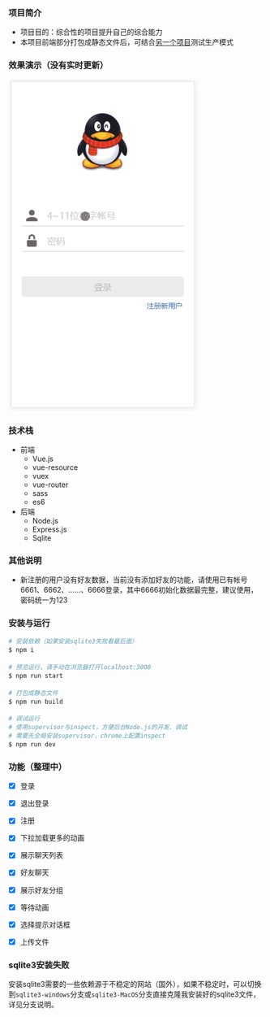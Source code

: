 ### 项目简介

* 项目目的：综合性的项目提升自己的综合能力
* 本项目前端部分打包成静态文件后，可结合[另一个项目](https://github.com/wscj/fqq-backend)测试生产模式

### 效果演示（没有实时更新）
![效果演示动态图](https://github.com/wscj/static-resource/blob/master/images/fqq.gif)

### 技术栈

* 前端
	* Vue.js
	* vue-resource
	* vuex
	* vue-router
	* sass
	* es6
* 后端
	* Node.js
	* Express.js
	* Sqlite

### 其他说明
* 新注册的用户没有好友数据，当前没有添加好友的功能，请使用已有帐号6661、6662、……、6666登录，其中6666初始化数据最完整，建议使用，密码统一为123

### 安装与运行

```bash
# 安装依赖（如果安装sqlite3失败看最后面）
$ npm i

# 预览运行，请手动在浏览器打开localhost:3000
$ npm run start

# 打包成静态文件
$ npm run build

# 调试运行
# 使用supervisor与inspect，方便后台Node.js的开发、调试
# 需要先全局安装supervisor，chrome上配置inspect
$ npm run dev
```

### 功能（整理中）

- [x] 登录
- [x] 退出登录
- [x] 注册
- [x] 下拉加载更多的动画
- [x] 展示聊天列表
- [x] 好友聊天
- [x] 展示好友分组
- [x] 等待动画
- [x] 选择提示对话框
- [x] 上传文件


### sqlite3安装失败

安装sqlite3需要的一些依赖源于不稳定的网站（国外），如果不稳定时，可以切换到`sqlite3-windows`分支或`sqlite3-MacOS`分支直接克隆我安装好的sqlite3文件，详见分支说明。
